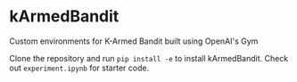 # kArmedBandit
Custom environments for K-Armed Bandit built using OpenAI's Gym

Clone the repository and run ```pip install -e``` to install kArmedBandit.
Check out ```experiment.ipynb``` for starter code.
